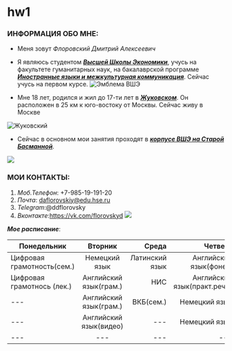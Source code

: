 # hw1
### **ИНФОРМАЦИЯ ОБО МНЕ**:
 - Меня зовут *Флоровский Дмитрий Алексеевич*
 - Я являюсь студентом [***Высшей Школы Экономики***](https://www.hse.ru/), учусь на факультете гуманитарных наук, на бакалаврской программе [***Иностранные языки и межкультурная коммуникация***](https://www.hse.ru/ba/lang/ "Здесь есть вся информация о программе"). Сейчас учусь на первом курсе.
 ![Эмблема ВШЭ](http://resmark.ru/netcat_files/Image/hse1.jpg)
 
 - Мне 18 лет, родился и жил до 17-ти лет в [***Жуковском***](https://ru.wikipedia.org/wiki/Жуковский_(Московская_область)). Он расположен в 25 км к юго-востоку от Москвы. Сейчас живу в Москве
 
![Жуковский](http://vofise.com/wp-content/uploads/2017/07/17bc363627275fc1c23122506ffd5502.jpg)
- Сейчас в основном мои занятия проходят в [***корпусе ВШЭ на Старой Басманной***](https://yandex.ru/maps/org/fakultet_gumanitarnykh_nauk_niu_vshe/1913924346/?source=wizbiz_new_text_single).

![](https://img-fotki.yandex.ru/get/9799/35994105.4ee/0_b20b1_df104d7_XL.jpg)
### **МОИ КОНТАКТЫ**:
1. *Моб.Телефон*: +7-985-19-191-20
2. *Почта*: <daflorovskiy@edu.hse.ru>
3. *Telegram*:@ddflorovsky
4. *Вконтакте*:https://vk.com/florovskyd
![](http://vkolodets.ru/wp-content/uploads/2016/12/kontakti.png)

***Мое расписание***:

Понедельник|Вторник|Среда|Четверг|Пятница
---|:---:|---:|---:|---:
Цифровая грамотность(сем.)|Немецкий язык|Латинский язык|Английский язык(фонет)|Английский язык(практ.речи)
Цифровая грамотнось (лек.)|Английский язык(грам.)|НИС|Английский язык(практ.речи)|Английский язык(практ.речи)
---|Английский язык(грам.)|ВКБ(сем.)|Немецкий язык|МКН(сем.)
---|Английский язык(видео)|---|Немецкий язык|ВКБ(лек.)
---|---|---|---|МКН(лек.)
